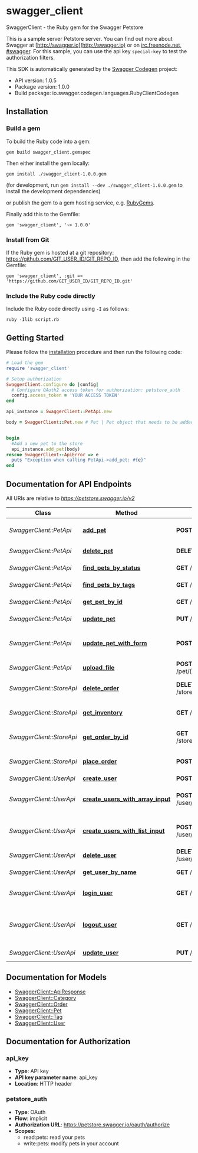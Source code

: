 # swagger_client

SwaggerClient - the Ruby gem for the Swagger Petstore

This is a sample server Petstore server.  You can find out more about Swagger at [http://swagger.io](http://swagger.io) or on [irc.freenode.net, #swagger](http://swagger.io/irc/).  For this sample, you can use the api key `special-key` to test the authorization filters.

This SDK is automatically generated by the [Swagger Codegen](https://github.com/swagger-api/swagger-codegen) project:

- API version: 1.0.5
- Package version: 1.0.0
- Build package: io.swagger.codegen.languages.RubyClientCodegen

## Installation

### Build a gem

To build the Ruby code into a gem:

```shell
gem build swagger_client.gemspec
```

Then either install the gem locally:

```shell
gem install ./swagger_client-1.0.0.gem
```
(for development, run `gem install --dev ./swagger_client-1.0.0.gem` to install the development dependencies)

or publish the gem to a gem hosting service, e.g. [RubyGems](https://rubygems.org/).

Finally add this to the Gemfile:

    gem 'swagger_client', '~> 1.0.0'

### Install from Git

If the Ruby gem is hosted at a git repository: https://github.com/GIT_USER_ID/GIT_REPO_ID, then add the following in the Gemfile:

    gem 'swagger_client', :git => 'https://github.com/GIT_USER_ID/GIT_REPO_ID.git'

### Include the Ruby code directly

Include the Ruby code directly using `-I` as follows:

```shell
ruby -Ilib script.rb
```

## Getting Started

Please follow the [installation](#installation) procedure and then run the following code:
```ruby
# Load the gem
require 'swagger_client'

# Setup authorization
SwaggerClient.configure do |config|
  # Configure OAuth2 access token for authorization: petstore_auth
  config.access_token = 'YOUR ACCESS TOKEN'
end

api_instance = SwaggerClient::PetApi.new

body = SwaggerClient::Pet.new # Pet | Pet object that needs to be added to the store


begin
  #Add a new pet to the store
  api_instance.add_pet(body)
rescue SwaggerClient::ApiError => e
  puts "Exception when calling PetApi->add_pet: #{e}"
end

```

## Documentation for API Endpoints

All URIs are relative to *https://petstore.swagger.io/v2*

Class | Method | HTTP request | Description
------------ | ------------- | ------------- | -------------
*SwaggerClient::PetApi* | [**add_pet**](docs/PetApi.md#add_pet) | **POST** /pet | Add a new pet to the store
*SwaggerClient::PetApi* | [**delete_pet**](docs/PetApi.md#delete_pet) | **DELETE** /pet/{petId} | Deletes a pet
*SwaggerClient::PetApi* | [**find_pets_by_status**](docs/PetApi.md#find_pets_by_status) | **GET** /pet/findByStatus | Finds Pets by status
*SwaggerClient::PetApi* | [**find_pets_by_tags**](docs/PetApi.md#find_pets_by_tags) | **GET** /pet/findByTags | Finds Pets by tags
*SwaggerClient::PetApi* | [**get_pet_by_id**](docs/PetApi.md#get_pet_by_id) | **GET** /pet/{petId} | Find pet by ID
*SwaggerClient::PetApi* | [**update_pet**](docs/PetApi.md#update_pet) | **PUT** /pet | Update an existing pet
*SwaggerClient::PetApi* | [**update_pet_with_form**](docs/PetApi.md#update_pet_with_form) | **POST** /pet/{petId} | Updates a pet in the store with form data
*SwaggerClient::PetApi* | [**upload_file**](docs/PetApi.md#upload_file) | **POST** /pet/{petId}/uploadImage | uploads an image
*SwaggerClient::StoreApi* | [**delete_order**](docs/StoreApi.md#delete_order) | **DELETE** /store/order/{orderId} | Delete purchase order by ID
*SwaggerClient::StoreApi* | [**get_inventory**](docs/StoreApi.md#get_inventory) | **GET** /store/inventory | Returns pet inventories by status
*SwaggerClient::StoreApi* | [**get_order_by_id**](docs/StoreApi.md#get_order_by_id) | **GET** /store/order/{orderId} | Find purchase order by ID
*SwaggerClient::StoreApi* | [**place_order**](docs/StoreApi.md#place_order) | **POST** /store/order | Place an order for a pet
*SwaggerClient::UserApi* | [**create_user**](docs/UserApi.md#create_user) | **POST** /user | Create user
*SwaggerClient::UserApi* | [**create_users_with_array_input**](docs/UserApi.md#create_users_with_array_input) | **POST** /user/createWithArray | Creates list of users with given input array
*SwaggerClient::UserApi* | [**create_users_with_list_input**](docs/UserApi.md#create_users_with_list_input) | **POST** /user/createWithList | Creates list of users with given input array
*SwaggerClient::UserApi* | [**delete_user**](docs/UserApi.md#delete_user) | **DELETE** /user/{username} | Delete user
*SwaggerClient::UserApi* | [**get_user_by_name**](docs/UserApi.md#get_user_by_name) | **GET** /user/{username} | Get user by user name
*SwaggerClient::UserApi* | [**login_user**](docs/UserApi.md#login_user) | **GET** /user/login | Logs user into the system
*SwaggerClient::UserApi* | [**logout_user**](docs/UserApi.md#logout_user) | **GET** /user/logout | Logs out current logged in user session
*SwaggerClient::UserApi* | [**update_user**](docs/UserApi.md#update_user) | **PUT** /user/{username} | Updated user


## Documentation for Models

 - [SwaggerClient::ApiResponse](docs/ApiResponse.md)
 - [SwaggerClient::Category](docs/Category.md)
 - [SwaggerClient::Order](docs/Order.md)
 - [SwaggerClient::Pet](docs/Pet.md)
 - [SwaggerClient::Tag](docs/Tag.md)
 - [SwaggerClient::User](docs/User.md)


## Documentation for Authorization


### api_key

- **Type**: API key
- **API key parameter name**: api_key
- **Location**: HTTP header

### petstore_auth

- **Type**: OAuth
- **Flow**: implicit
- **Authorization URL**: https://petstore.swagger.io/oauth/authorize
- **Scopes**: 
  - read:pets: read your pets
  - write:pets: modify pets in your account

